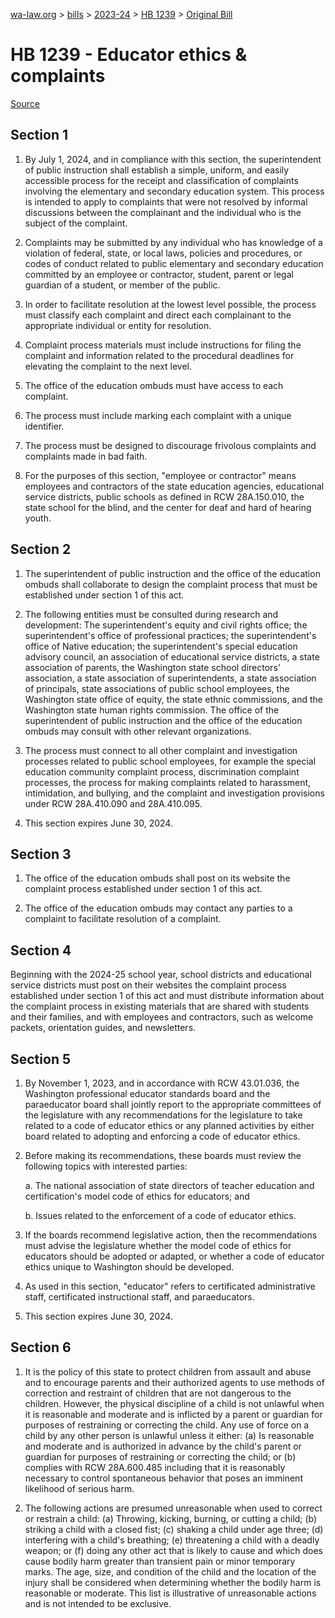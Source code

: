 [wa-law.org](/) > [bills](/bills/) > [2023-24](/bills/2023-24) > [HB 1239](/bills/2023-24/hb/1239/) > [Original Bill](/bills/2023-24/hb/1239/1/)

# HB 1239 - Educator ethics & complaints

[Source](http://lawfilesext.leg.wa.gov/biennium/2023-24/Pdf/Bills/House%20Bills/1239.pdf)

## Section 1
1. By July 1, 2024, and in compliance with this section, the superintendent of public instruction shall establish a simple, uniform, and easily accessible process for the receipt and classification of complaints involving the elementary and secondary education system. This process is intended to apply to complaints that were not resolved by informal discussions between the complainant and the individual who is the subject of the complaint.

2. Complaints may be submitted by any individual who has knowledge of a violation of federal, state, or local laws, policies and procedures, or codes of conduct related to public elementary and secondary education committed by an employee or contractor, student, parent or legal guardian of a student, or member of the public.

3. In order to facilitate resolution at the lowest level possible, the process must classify each complaint and direct each complainant to the appropriate individual or entity for resolution.

4. Complaint process materials must include instructions for filing the complaint and information related to the procedural deadlines for elevating the complaint to the next level.

5. The office of the education ombuds must have access to each complaint.

6. The process must include marking each complaint with a unique identifier.

7. The process must be designed to discourage frivolous complaints and complaints made in bad faith.

8. For the purposes of this section, "employee or contractor" means employees and contractors of the state education agencies, educational service districts, public schools as defined in RCW 28A.150.010, the state school for the blind, and the center for deaf and hard of hearing youth.

## Section 2
1. The superintendent of public instruction and the office of the education ombuds shall collaborate to design the complaint process that must be established under section 1 of this act.

2. The following entities must be consulted during research and development: The superintendent's equity and civil rights office; the superintendent's office of professional practices; the superintendent's office of Native education; the superintendent's special education advisory council, an association of educational service districts, a state association of parents, the Washington state school directors' association, a state association of superintendents, a state association of principals, state associations of public school employees, the Washington state office of equity, the state ethnic commissions, and the Washington state human rights commission. The office of the superintendent of public instruction and the office of the education ombuds may consult with other relevant organizations.

3. The process must connect to all other complaint and investigation processes related to public school employees, for example the special education community complaint process, discrimination complaint processes, the process for making complaints related to harassment, intimidation, and bullying, and the complaint and investigation provisions under RCW 28A.410.090 and 28A.410.095.

4. This section expires June 30, 2024.

## Section 3
1. The office of the education ombuds shall post on its website the complaint process established under section 1 of this act.

2. The office of the education ombuds may contact any parties to a complaint to facilitate resolution of a complaint.

## Section 4
Beginning with the 2024-25 school year, school districts and educational service districts must post on their websites the complaint process established under section 1 of this act and must distribute information about the complaint process in existing materials that are shared with students and their families, and with employees and contractors, such as welcome packets, orientation guides, and newsletters.

## Section 5
1. By November 1, 2023, and in accordance with RCW 43.01.036, the Washington professional educator standards board and the paraeducator board shall jointly report to the appropriate committees of the legislature with any recommendations for the legislature to take related to a code of educator ethics or any planned activities by either board related to adopting and enforcing a code of educator ethics.

2. Before making its recommendations, these boards must review the following topics with interested parties:

    a. The national association of state directors of teacher education and certification's model code of ethics for educators; and

    b. Issues related to the enforcement of a code of educator ethics.

3. If the boards recommend legislative action, then the recommendations must advise the legislature whether the model code of ethics for educators should be adopted or adapted, or whether a code of educator ethics unique to Washington should be developed.

4. As used in this section, "educator" refers to certificated administrative staff, certificated instructional staff, and paraeducators.

5. This section expires June 30, 2024.

## Section 6
1. It is the policy of this state to protect children from assault and abuse and to encourage parents and their authorized agents to use methods of correction and restraint of children that are not dangerous to the children. However, the physical discipline of a child is not unlawful when it is reasonable and moderate and is inflicted by a parent or guardian for purposes of restraining or correcting the child. Any use of force on a child by any other person is unlawful unless it either: (a) Is reasonable and moderate and is authorized in advance by the child's parent or guardian for purposes of restraining or correcting the child; or (b) complies with RCW 28A.600.485 including that it is reasonably necessary to control spontaneous behavior that poses an imminent likelihood of serious harm.

2. The following actions are presumed unreasonable when used to correct or restrain a child: (a) Throwing, kicking, burning, or cutting a child; (b) striking a child with a closed fist; (c) shaking a child under age three; (d) interfering with a child's breathing; (e) threatening a child with a deadly weapon; or (f) doing any other act that is likely to cause and which does cause bodily harm greater than transient pain or minor temporary marks. The age, size, and condition of the child and the location of the injury shall be considered when determining whether the bodily harm is reasonable or moderate. This list is illustrative of unreasonable actions and is not intended to be exclusive.
